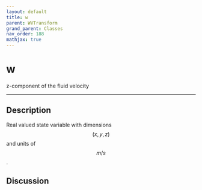 ```yaml
---
layout: default
title: w
parent: WVTransform
grand_parent: Classes
nav_order: 188
mathjax: true
---
```


#  w

z-component of the fluid velocity


---

## Description
Real valued state variable with dimensions $$(x,y,z)$$ and units of $$m/s$$.

## Discussion

